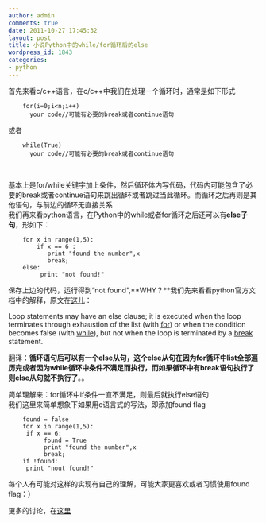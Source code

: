 ```yaml
---
author: admin
comments: true
date: 2011-10-27 17:45:32
layout: post
title: 小说Python中的while/for循环后的else
wordpress_id: 1843
categories:
- python
---
```


首先来看c/c++语言，在c/c++中我们在处理一个循环时，通常是如下形式

        for(i=0;i<n;i++)
          your code//可能有必要的break或者continue语句

或者

        while(True)
          your code//可能有必要的break或者continue语句

 

基本上是for/while关键字加上条件，然后循环体内写代码，代码内可能包含了必要的break或者continue语句来跳出循环或者跳过当此循环。而循环之后再则是其他语句，与前边的循环无直接关系  
我们再来看python语言，在Python中的while或者for循环之后还可以有**else子句**，形如下：

        for x in range(1,5):
            if x == 6 :
               print "found the number",x
               break;
        else:
             print "not found!"

保存上边的代码，运行得到“not found”,**WHY？**我们先来看看python官方文档中的解释，原文在[这儿](http://docs.python.org/tutorial/controlflow.html#break-and-continue-statements-and-else-clauses-on-loops)：

Loop statements may have an else clause; it is executed when the loop terminates through exhaustion of the list (with [for](http://docs.python.org/reference/compound_stmts.html#for)) or when the condition becomes false (with [while](http://docs.python.org/reference/compound_stmts.html#while)), but not when the loop is terminated by a [break](http://docs.python.org/reference/simple_stmts.html#break) statement.

翻译：**循环语句后可以有一个else从句，这个else从句在因为for循环中list全部遍历完或者因为while循环中条件不满足而执行，而如果循环中有break语句执行了则else从句就不执行了**。。

简单理解来：for循环中if条件一直不满足，则最后就执行else语句  
我们这里来简单想象下如果用c语言式的写法，即添加found flag

        found = false
        for x in range(1,5):
         if x == 6:
              found = True
              print "found the number",x
              break;
        if !found:
         print "nout found!"

每个人有可能对这样的实现有自己的理解，可能大家更喜欢或者习惯使用found flag：）

更多的讨论，在[这里](http://nedbatchelder.com/blog/201110/forelse.html)
